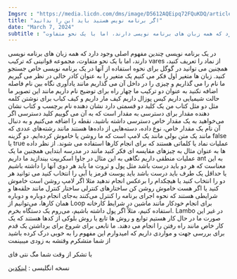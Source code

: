 ```yaml
---
Imgsrc : "https://media.licdn.com/dms/image/D5612AQEipq72FQuKDQ/article-cover_image-shrink_720_1280/0/1709806567893?e=1715212800&v=beta&t=6SySsgiHSuV2y4qazcOFNj0g119LlYSqR7N-VZReUlw"
title: "اگر برنامه نویس هستید باید این را بدانید"
date: "March 7, 2024"
subtitle : "یک برنامه نویسی چندین مفهوم اصلی وجود دارد که همه زبان های برنامه نویسی دارند، اما با یک نحو متفاوت،"
---
```


در یک برنامه نویسی چندین مفهوم اصلی وجود دارد که همه زبان های برنامه نویسی دارند، اما با یک نحو متفاوت، مجموعه قوانینی که ترکیب vares از نماد را تعریف کنید، همچنین می توانید در گوگل برای نحوه استفاده از آنها در یک برنامه نویسی خاص جستجو کنید. زبان ها متغیر اول فکر می کنیم یک متغیر را به عنوان کادر خالی در نظر می گیریم ما نام را می گذاریم و چیزی را در داخل آن می گذاریم مانند یادآوری نگاه بین نام فاصله اضافه نکنید به عنوان دو ترکیب ما چهار راه برای توضیح نام داریم مانند این تصویر ما حالت شیمیایی داریم کیس پوزال داریم کیف مار داریم و کیف کباب برای نوشتن کلمه مثل دو مثل کتاب من یک کلید دو قسمتی دارد نشان دهنده نام برچسب و کتاب نشان دهنده مقدار برای دسترسی به مقدار است که به آن می گوییم کلید دسترسی اگر می‌خواهید به یک مقدار خاص دسترسی داشته باشید، نقطه را اضافه می‌کنیم و به دنبال آن نام یک مقدار خاص، نوع داده، دسته‌هایی از داده‌ها هستند مانند رشته‌های عددی که مانند یک متن بولی مانند یک لامپ است که ما روشن یا خاموش کرده‌ایم. دو گزینه false یا true عملیات نماد یا کلماتی هستند که برای انجام کارها استفاده می شوند. از نظر داده ها به عنوان مثال به چیزهای مقایسه ای فکر کنید مانند در مدرسه ابتدایی همچنین ما یک عملیات منطقی داریم نگاهی به این مثال در جاوا اسکریپت بیندازید ما داریم ant به این معناست که هر دو باید درست باشد مثل پول و ثروت ما باید هر دوی آنها را داشته باشیم یا حداقل یک طرف باید درست باشد باید پوست قرمز یا آبی را انتخاب کنید می توانید هر دو را انتخاب کنید یا هیچکدام را برعکس انجام ندهید مثلا اگر لامپ روشن است خاموش کنید یا اگر هست خاموش روشن کن ساختارهای کنترلی ساختار کنترل مانند حلقه‌ها و شرایطی هستند که نحوه اجرای برنامه را کنترل می‌کنند به‌جای انجام دوباره و دوباره همان کارها، می‌توانیم از Loop برای انجام خودکار مانند ماشین در شرایط کارخانه استفاده کنیم، مثلاً اگر پول داشته باشیم، می‌روم یک دستگاه بخرم. Lambo در غیر این صورت ما در حال کار هستیم توابع و روش ها تابع یا روش بلوکی از کدها هستند که یک کار خاص مانند راه رفتن را انجام می دهند. ما تابعی برای شروع برای برداشتن یک قدم برای بررسی جهت و مواردی داریم که امیدوارم این مفهوم را به خوبی درک کرده باشید از شما متشکرم وقتشه به زودی میبینمت

با تشکر از وقت شما مگ نتی فای


<div id="pos-article-display-94407"></div>


نسخه انگلیسی :‌ [ لینکدین ](https://www.linkedin.com/pulse/you-must-know-youre-programmer-homayoun-mohammadi-z3uic/?trackingId=ENoXhYKPTXO19eSPfLJEig%3D%3D)